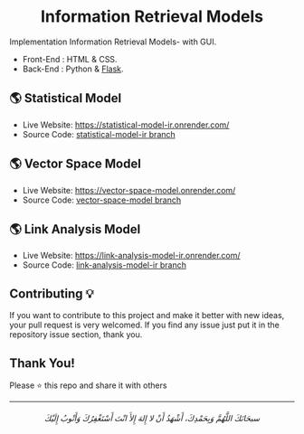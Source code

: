 <h1 align='center'> Information Retrieval Models </h1>

Implementation Information Retrieval Models- with GUI.

- Front-End : HTML & CSS.
- Back-End : Python & [Flask](https://flask.palletsprojects.com/en/1.1.x/).

## 🌎 Statistical Model

- Live Website: https://statistical-model-ir.onrender.com/
- Source Code: [statistical-model-ir branch](https://github.com/AbdelrahmanBayoumi/IR-Models/tree/statistical-model-ir)


## 🌎 Vector Space Model

- Live Website: https://vector-space-model.onrender.com/
- Source Code: [vector-space-model branch](https://github.com/AbdelrahmanBayoumi/IR-Models/tree/vector-space-model)

## 🌎 Link Analysis Model

- Live Website: https://link-analysis-model-ir.onrender.com/
- Source Code: [link-analysis-model-ir branch](https://github.com/AbdelrahmanBayoumi/IR-Models/tree/link-analysis-model-ir)


## Contributing 💡
If you want to contribute to this project and make it better with new ideas, your pull request is very welcomed.
If you find any issue just put it in the repository issue section, thank you.


## Thank You!
Please ⭐️ this repo and share it with others

-----------

<h6 align="center">سبحَانَكَ اللَّهُمَّ وَبِحَمْدِكَ، أَشْهَدُ أَنْ لا إِلهَ إِلأَ انْتَ أَسْتَغْفِرُكَ وَأَتْوبُ إِلَيْكَ</h6>
